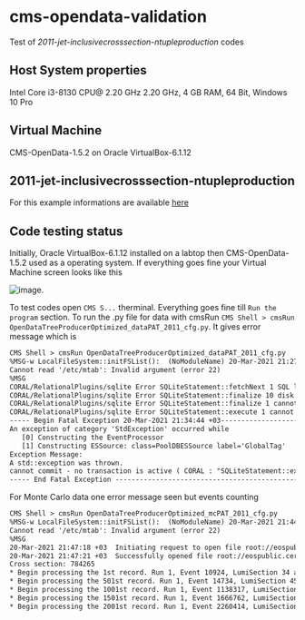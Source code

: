 # cms-opendata-validation
Test of *2011-jet-inclusivecrosssection-ntupleproduction* codes  
## Host System properties
Intel Core i3-8130 CPU@ 2.20 GHz 2.20 GHz, 4 GB RAM, 64 Bit, Windows 10 Pro
## Virtual Machine  
CMS-OpenData-1.5.2 on Oracle VirtualBox-6.1.12 
## 2011-jet-inclusivecrosssection-ntupleproduction
For this example informations are available [here](https://github.com/cms-opendata-validation/2011-jet-inclusivecrosssection-ntupleproduction)
## Code testing status
Initially, Oracle VirtualBox-6.1.12 installed on a labtop then CMS-OpenData-1.5.2 used as a operating system. If everything goes fine your Virtual Machine screen looks like this 

![image](https://user-images.githubusercontent.com/66729789/111881100-1e4cae00-89c0-11eb-8a3d-937c8d18170a.png). 

To test codes open `CMS S...` therminal. Everything goes fine till `Run the program` section. To run the .py file for data with cmsRun `CMS Shell > cmsRun OpenDataTreeProducerOptimized_dataPAT_2011_cfg.py`. It gives error message which is 

````html 
CMS Shell > cmsRun OpenDataTreeProducerOptimized_dataPAT_2011_cfg.py 
%MSG-w LocalFileSystem::initFSList():  (NoModuleName) 20-Mar-2021 21:27:17 +03  pre-events
Cannot read '/etc/mtab': Invalid argument (error 22)
%MSG
CORAL/RelationalPlugins/sqlite Error SQLiteStatement::fetchNext 1 SQL logic error or missing database
CORAL/RelationalPlugins/sqlite Error SQLiteStatement::finalize 10 disk I/O error
CORAL/RelationalPlugins/sqlite Error SQLiteStatement::finalize 1 cannot commit - no transaction is active
CORAL/RelationalPlugins/sqlite Error SQLiteStatement::execute 1 cannot commit - no transaction is active
----- Begin Fatal Exception 20-Mar-2021 21:34:44 +03-----------------------
An exception of category 'StdException' occurred while
   [0] Constructing the EventProcessor
   [1] Constructing ESSource: class=PoolDBESSource label='GlobalTag'
Exception Message:
A std::exception was thrown.
cannot commit - no transaction is active ( CORAL : "SQLiteStatement::execute" from "CORAL/RelationalPlugins/sqlite" )
----- End Fatal Exception -------------------------------------------------` 
````

For Monte Carlo data one error message seen but events counting

````html
CMS Shell > cmsRun OpenDataTreeProducerOptimized_mcPAT_2011_cfg.py
%MSG-w LocalFileSystem::initFSList():  (NoModuleName) 20-Mar-2021 21:44:41 +03  pre-events
Cannot read '/etc/mtab': Invalid argument (error 22)
%MSG
20-Mar-2021 21:47:18 +03  Initiating request to open file root://eospublic.cern.ch//eos/opendata/cms/MonteCarlo2011/Summer11LegDR/QCD_Pt-80to120_TuneZ2_7TeV_pythia6/AODSIM/PU_S13_START53_LV6-v1/00000/005D4394-1FB7-E311-91F4-002590593878.root
20-Mar-2021 21:47:21 +03  Successfully opened file root://eospublic.cern.ch//eos/opendata/cms/MonteCarlo2011/Summer11LegDR/QCD_Pt-80to120_TuneZ2_7TeV_pythia6/AODSIM/PU_S13_START53_LV6-v1/00000/005D4394-1FB7-E311-91F4-002590593878.root
Cross section: 784265 
* Begin processing the 1st record. Run 1, Event 10924, LumiSection 34 at 20-Mar-2021 21:48:08.388 +03 
* Begin processing the 501st record. Run 1, Event 14734, LumiSection 45 at 20-Mar-2021 21:49:28.722 +03 
* Begin processing the 1001st record. Run 1, Event 1138317, LumiSection 3440 at 20-Mar-2021 21:50:09.360 +03 
* Begin processing the 1501st record. Run 1, Event 1666762, LumiSection 5036 at 20-Mar-2021 21:50:42.610 +03 
* Begin processing the 2001st record. Run 1, Event 2260414, LumiSection 6830 at 20-Mar-2021 21:51:12.157 +03` 
````


